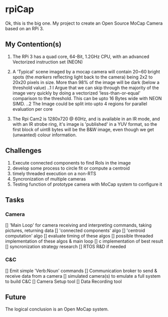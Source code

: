 # rpiCap
Ok, this is the big one.  My project to create an Open Source MoCap Camera based on an RPi 3.

## My Contention(s)
1. The RPi 3 has a quad core, 64-Bit, 1.2GHz CPU, with an advanced Vectorized instruction set (NEON)

2. A 'Typical' scene imaged by a mocap camera will contain 20~60 bright spots (the _markers_ reflecting light back to the camera) being 2x2 to 20x20 pixels in size.  More than 98% of the image will be dark (below a threshold value)
..1 I Argue that we can skip through the majority of the image very quickly by doing a vectorized 'less-than-or-equal' comparison to the threshold.  This can be upto 16 Bytes wide with NEON SIMD.
..2 The Image could be split into upto 4 regions for parallel evaluation per core

3. The Rpi Cam2 is 1280x720 @ 60Hz, and is available in an IR mode, and with an IR strobe ring, it's image is 'published' in a YUV format, so the first block of uint8 bytes will be the B&W image, even though we get (unwanted) colour information.

## Challenges
1. Execute connected components to find RoIs in the image
2. develop some process to circle fit or compute a centroid
3. timely threaded execution on a non-RTS
4. Syncronization of multiple cameras
5. Testing function of prototype camera with MoCap system to configure it

## Tasks
### Camera
[] 'Main Loop' for camera receiving and interpreting commands, taking pictures, returning data
[] 'connected components' algo
[] 'centroid computation' algo
[] evaluate timing of these algos
[] possible threaded implementation of these algos & main loop
[] c implementation of best result
[] syncronization strategy research
[] RTOS R&D if needed

### C&C
[] Emit simple 'Verb:Noun' commands
[] Communication broker to send & receive data from a camera
[] simulated camera(s) to emulate a full system to build C&C
[] Camera Setup tool
[] Data Recording tool

## Future
The logical conclusion is an Open MoCap system.